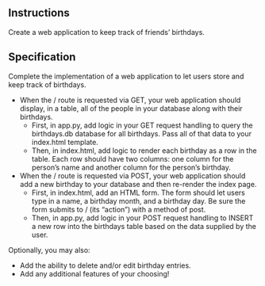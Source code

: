 ## Instructions

Create a web application to keep track of friends’ birthdays.

## Specification

Complete the implementation of a web application to let users store and keep track of birthdays.

- When the / route is requested via GET, your web application should display, in a table, all of the people in your database along with their birthdays.
    * First, in app.py, add logic in your GET request handling to query the birthdays.db database for all birthdays. Pass all of that data to your index.html template.
    * Then, in index.html, add logic to render each birthday as a row in the table. Each row should have two columns: one column for the person’s name and another column for the person’s birthday.
- When the / route is requested via POST, your web application should add a new birthday to your database and then re-render the index page.
    * First, in index.html, add an HTML form. The form should let users type in a name, a birthday month, and a birthday day. Be sure the form submits to / (its “action”) with a method of post.
    * Then, in app.py, add logic in your POST request handling to INSERT a new row into the birthdays table based on the data supplied by the user.

Optionally, you may also:

- Add the ability to delete and/or edit birthday entries.
- Add any additional features of your choosing!
